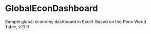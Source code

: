 # GlobalEconDashboard
 Sample global economy dashboard in Excel. Based on the Penn World Table, v10.0
